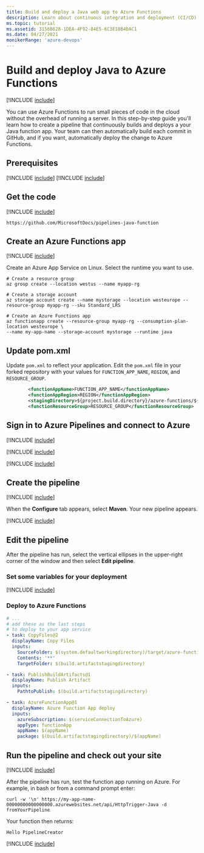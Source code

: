 ```yaml
---
title: Build and deploy a Java web app to Azure Functions
description: Learn about continuous integration and deployment (CI/CD) to a Java web app on Linux.
ms.topic: tutorial
ms.assetid: 3156B628-1DEA-4F92-84E5-6C3E18B4DAC1
ms.date: 04/27/2021
monikerRange: 'azure-devops'
---
```


# Build and deploy Java to Azure Functions

[!INCLUDE [include](../includes/version-team-services.md)]

You can use Azure Functions to run small pieces of code in the cloud without the overhead of running a server. In this step-by-step guide you'll learn how to create a pipeline that continuously builds and deploys a your Java function app. Your team can then automatically build each commit in GitHub, and if you want, automatically deploy the change to Azure Functions.

## Prerequisites

[!INCLUDE [include](../includes/prerequisites.md)]
[!INCLUDE [include](../includes/azure-prerequisites.md)]

## Get the code

[!INCLUDE [include](includes/get-code-before-sample-repo-option-to-use-own-code.md)]

```
https://github.com/MicrosoftDocs/pipelines-java-function
```

## Create an Azure Functions app

[!INCLUDE [include](includes/sign-in-azure-cli.md)]

Create an Azure App Service on Linux. Select the runtime you want to use.

```azurecli-interactive
# Create a resource group
az group create --location westus --name myapp-rg

# Create a storage account
az storage account create --name mystorage --location westeurope --resource-group myapp-rg --sku Standard_LRS

# Create an Azure Functions app
az functionapp create --resource-group myapp-rg --consumption-plan-location westeurope \
--name my-app-name --storage-account mystorage --runtime java
```

## Update pom.xml

Update `pom.xml` to reflect your application. Edit the `pom.xml` file in your forked repository with your values for `FUNCTION_APP_NAME`, `REGION`, and `RESOURCE_GROUP`.

```xml
        <functionAppName>FUNCTION_APP_NAME</functionAppName>
        <functionAppRegion>REGION</functionAppRegion>
        <stagingDirectory>${project.build.directory}/azure-functions/${functionAppName}</stagingDirectory>
        <functionResourceGroup>RESOURCE_GROUP</functionResourceGroup>
```

## Sign in to Azure Pipelines and connect to Azure

[!INCLUDE [include](includes/sign-in-azure-pipelines.md)]

[!INCLUDE [include](includes/create-project.md)]

[!INCLUDE [include](includes/create-service-connection.md)]

## Create the pipeline

[!INCLUDE [include](includes/create-pipeline-before-template-selected.md)]

When the **Configure** tab appears, select **Maven**. Your new pipeline appears.

[!INCLUDE [include](includes/create-pipeline-after-maven-template-selected.md)]

## Edit the pipeline

After the pipeline has run, select the vertical ellipses in the upper-right corner of the window and then select **Edit pipeline**.

### Set some variables for your deployment

[!INCLUDE [include](includes/deployment-variables.md)]

### Deploy to Azure Functions

```yaml
# ...
# add these as the last steps
# to deploy to your app service
- task: CopyFiles@2
  displayName: Copy Files
  inputs:
    SourceFolder: $(system.defaultworkingdirectory)/target/azure-functions/$(functionAppName)/
    Contents: '**'
    TargetFolder: $(build.artifactstagingdirectory)   

- task: PublishBuildArtifacts@1
  displayName: Publish Artifact
  inputs:
    PathtoPublish: $(build.artifactstagingdirectory)    

- task: AzureFunctionApp@1
  displayName: Azure Function App deploy
  inputs:
    azureSubscription: $(serviceConnectionToAzure)
    appType: functionApp
    appName: $(appName)
    package: $(build.artifactstagingdirectory)/$(appName)
```

## Run the pipeline and check out your site

[!INCLUDE [include](includes/run-pipeline.md)]

After the pipeline has run, test the function app running on Azure. For example, in bash or from a command prompt enter:

`curl -w '\n' https://my-app-name-00000000000000000.azurewebsites.net/api/HttpTrigger-Java -d fromYourPipeline`

Your function then returns:

`Hello PipelineCreator`

[!INCLUDE [include](includes/clean-up-resources.md)]
